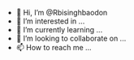 - 👋 Hi, I’m @Rbisinghbaodon
- 👀 I’m interested in ...
- 🌱 I’m currently learning ...
- 💞️ I’m looking to collaborate on ...
- 📫 How to reach me ...

<!---
Rbisinghbaodon/Rbisinghbaodon is a ✨ special ✨ repository because its `README.md` (this file) appears on your GitHub profile.
You can click the Preview link to take a look at your changes.
--->
